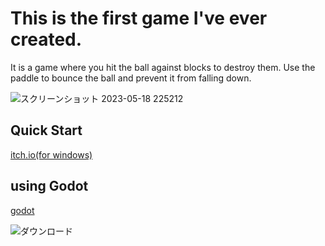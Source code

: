 # This is the first game I've ever created.

It is a game where you hit the ball against blocks to destroy them. Use the paddle to bounce the ball and prevent it from falling down.

![スクリーンショット 2023-05-18 225212](https://github.com/fumiyanokesinn/block-breaker/assets/130265659/0e23fd44-62a8-45f0-8ae3-eaf890f8c260)

## Quick Start
[itch.io(for windows)](https://fumiyanokesinn.itch.io/block-breaker-demo)

## using Godot
[godot](https://godotengine.org/)

![ダウンロード](https://github.com/fumiyanokesinn/block-breaker/assets/130265659/258b95b0-3870-46e6-b648-41e90de7a8f4)
